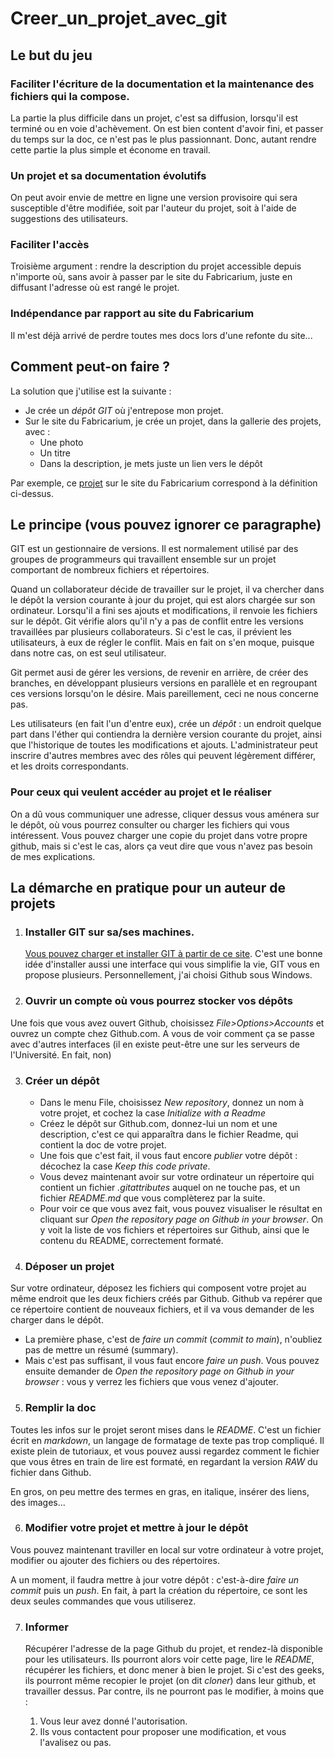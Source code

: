 # Creer_un_projet_avec_git
 ## Le but du jeu

### Faciliter l'écriture de la documentation et la maintenance des fichiers qui la compose. 
La partie la plus difficile dans un projet, c'est sa diffusion, lorsqu'il est terminé ou en voie d'achèvement. 
On est bien content d'avoir fini, et passer du temps sur la doc, ce n'est pas le plus passionnant. Donc, autant 
rendre cette partie la plus simple et économe en travail. 

### Un projet et sa documentation évolutifs
On peut avoir envie de mettre en ligne une version provisoire qui sera susceptible d'être modifiée, 
soit par l'auteur du projet, soit à l'aide de suggestions des utilisateurs. 

### Faciliter l'accès
Troisième argument : rendre la description du projet accessible depuis n'importe où, sans avoir à passer par le site du Fabricarium, 
juste en diffusant l'adresse où est rangé le projet. 

### Indépendance par rapport au site du Fabricarium
Il m'est déjà arrivé de perdre toutes mes docs lors d'une refonte du site...

## Comment peut-on faire ? 
La solution que j'utilise est la suivante : 
* Je crée un *dépôt GIT* où j'entrepose mon projet. 
* Sur le site du Fabricarium, je crée un projet, dans la gallerie des projets, avec : 
    * Une photo
    * Un titre
    * Dans la description, je mets juste un lien vers le dépôt

Par exemple, ce [projet](https://fabricarium-fabmanager.polytech-lille.fr/#!/projects/martin-s-menace-un-puzzle-tres-enervant-a-decouper-au-laser) sur le site
du Fabricarium correspond à la définition ci-dessus.

## Le principe (vous pouvez ignorer ce paragraphe)

GIT est un gestionnaire de versions. Il est normalement utilisé par des groupes de programmeurs qui travaillent ensemble sur un projet comportant de nombreux fichiers et répertoires. 

Quand un collaborateur décide de travailler sur le projet, il va chercher dans le dépôt la version courante à jour du projet, qui est alors chargée sur son ordinateur. Lorsqu'il a fini ses ajouts et modifications, il renvoie les fichiers sur le dépôt. Git vérifie alors qu'il n'y a pas de conflit entre les versions travaillées par plusieurs collaborateurs. Si c'est le cas, il prévient les utilisateurs, à eux de régler le conflit. Mais en fait on s'en moque, puisque dans notre cas, on est seul utilisateur. 

Git permet ausi de gérer les versions, de revenir en arrière, de créer des branches, en développant plusieurs versions en parallèle et en regroupant ces versions lorsqu'on le désire. Mais pareillement, ceci ne nous concerne pas. 

 Les utilisateurs (en fait l'un d'entre eux), crée un *dépôt* : un endroit quelque part dans l'éther qui contiendra la dernière version courante du projet, ainsi que l'historique
de toutes les modifications et ajouts. L'administrateur peut inscrire d'autres membres avec des rôles qui peuvent légèrement différer, et les droits correspondants. 

### Pour ceux qui veulent accéder au projet et le réaliser

On a dû vous communiquer une adresse, cliquer dessus vous aménera sur le dépôt, où vous pourrez consulter ou charger les fichiers qui vous intéressent. Vous pouvez charger une copie du projet 
dans votre propre github, mais si c'est le cas, alors ça veut dire que vous n'avez pas besoin de mes explications. 
 
## La démarche en pratique pour un  auteur de projets
1. ### Installer GIT sur sa/ses machines. 
	[Vous pouvez charger et installer GIT à partir de ce site](https://git-scm.com/downloads). C'est une bonne idée d'installer aussi une interface qui vous simplifie la vie, 
GIT vous en propose plusieurs. Personnellement, j'ai choisi Github sous Windows. 

2. ### Ouvrir un compte où vous pourrez stocker vos dépôts


Une fois que vous avez ouvert Github, choisissez _File>Options>Accounts_ et ouvrez un compte chez Github.com. A vous de voir comment ça se passe avec d'autres interfaces (il en existe peut-être une
sur les serveurs de l'Université. En fait, non)

3. ### Créer un dépôt

   * Dans le menu File, choisissez *New repository*, donnez un nom à votre projet, et cochez la case *Initialize with a Readme*
   * Créez le dépôt sur Github.com, donnez-lui un nom et une description, c'est ce qui apparaîtra dans le fichier Readme, qui contient la doc de votre projet. 
   * Une fois que c'est fait, il vous faut encore *publier* votre dépôt : décochez la case *Keep this code private*.
   * Vous devez maintenant avoir sur votre ordinateur un répertoire qui contient un fichier *.gitattributes* auquel on ne touche pas, et un fichier *README.md* que vous complèterez par la suite.
   * Pour voir ce que vous avez fait, vous pouvez visualiser le résultat en cliquant sur *Open the repository page on Github in your browser*. On y voit la liste de vos fichiers et répertoires sur  Github, ainsi que le contenu du README, correctement formaté. 

4. ### Déposer un projet

Sur votre ordinateur, déposez les fichiers qui composent votre projet au même endroit que les deux fichiers créés par Github.  Github va repérer que ce répertoire contient de nouveaux fichiers, et il va vous demander de les charger dans le dépôt.


   * La première phase, c'est de _faire un commit_ (*commit to main*), n'oubliez pas de mettre un résumé (summary). 
   * Mais c'est pas suffisant, il vous faut encore _faire un push_. Vous pouvez ensuite demander de *Open the repository page on Github in your browser* : vous y verrez les fichiers que vous venez d'ajouter. 


5. ### Remplir la doc

Toutes les infos sur le projet seront mises dans le *README*. C'est un fichier écrit en *markdown*, un langage de formatage de texte pas trop compliqué. Il existe plein de tutoriaux, et vous pouvez aussi regardez comment le fichier que vous êtres en train de lire est formaté, en regardant la version *RAW* du fichier dans Github. 

En gros, on peu mettre des termes en gras, en italique, insérer des liens, des images...

6. ### Modifier votre projet et mettre à jour le dépôt

Vous pouvez maintenant traviller en local sur votre ordinateur à votre projet, modifier ou ajouter des fichiers ou des répertoires.

A un moment, il faudra mettre à jour votre dépôt : c'est-à-dire _faire un commit_ puis un _push_. En fait, à part la création du répertoire, ce sont les deux seules commandes que vous utiliserez.

7. ### Informer

	Récupérer l'adresse de la page Github du projet, et rendez-là disponible pour les utilisateurs. Ils pourront alors voir cette page, lire le *README*, récupérer les fichiers, et donc
mener à bien le projet. Si c'est des geeks, ils pourront même recopier le projet (on dit *cloner*) dans leur github, et travailler dessus. Par contre, ils ne pourront pas le modifier, à moins que : 

   1. Vous leur avez donné l'autorisation.
   2. Ils vous contactent pour proposer une modification, et vous l'avalisez ou pas. 
	





